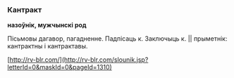 ### Кантракт
**назоўнік, мужчынскі род**

Пісьмовы дагавор, пагадненне. Падпісаць к. Заключыць к. || прыметнік: кантрактны і кантрактавы.

<a rel="author">[http://rv-blr.com/](http://rv-blr.com/slounik.jsp?letterId=0&maskId=0&pageId=1310)</a>
